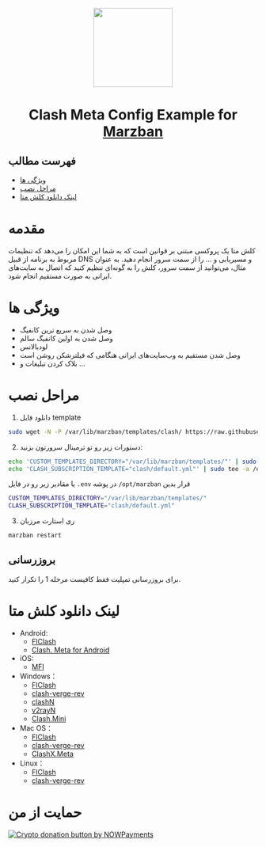<p align="center">
  <a href="https://github.com/oXIIIo/marzban-template/tree/master/clash" target="_blank" rel="noopener noreferrer">
    <picture>
      <source media="(prefers-color-scheme: dark)" srcset="https://raw.githubusercontent.com/Clash-Mini/Clash.Mini/master/icon/Clash.Mini.ico">
      <img width="160" height="160" src="https://raw.githubusercontent.com/Clash-Mini/Clash.Mini/master/icon/Clash.Mini.ico">
    </picture>
  </a>
</p>
<h1 align="center"/>Clash Meta Config Example for <a href="https://github.com/Gozargah/Marzban">Marzban</a></h1>

## فهرست مطالب
- [ویژگی‌ ها](#ویژگی-ها)
- [مراحل نصب](#مراحل-نصب)
- [لینک دانلود کلش متا](#لینک-دانلود-کلش-متا)

# مقدمه
کلش متا یک پروکسی مبتنی بر قوانین است که به شما این امکان را می‌دهد که تنظیمات مربوط به برنامه از قبیل DNS و مسیریابی و ... را از سمت سرور انجام دهید. به عنوان مثال، می‌توانید از سمت سرور، کلش را به گونه‌ای تنظیم کنید که اتصال به سایت‌های ایرانی به صورت مستقیم انجام شود.

# ویژگی ها
- وصل شدن به سریع ترین کانفیگ
- وصل شدن به اولین کانفیگ سالم
- لودبالانس
- وصل شدن مستقیم به وب‌سایت‌های ایرانی هنگامی که فیلترشکن روشن است
- بلاک کردن تبلیغات
و ...

# مراحل نصب
1. دانلود فایل template
```sh
sudo wget -N -P /var/lib/marzban/templates/clash/ https://raw.githubusercontent.com/oXIIIo/marzban-template/master/clash/default.yml
```

2. دستورات زیر رو تو ترمینال سرورتون بزنید:
```sh
echo 'CUSTOM_TEMPLATES_DIRECTORY="/var/lib/marzban/templates/"' | sudo tee -a /opt/marzban/.env
echo 'CLASH_SUBSCRIPTION_TEMPLATE="clash/default.yml"' | sudo tee -a /opt/marzban/.env
```
یا مقادیر زیر رو در فایل `.env` در پوشه `/opt/marzban` قرار بدین
```sh
CUSTOM_TEMPLATES_DIRECTORY="/var/lib/marzban/templates/"
CLASH_SUBSCRIPTION_TEMPLATE="clash/default.yml"
```

3. ری استارت مرزبان
```sh
marzban restart
```

## بروزرسانی
برای بروزرسانی تمپلیت فقط کافیست مرحله 1 را تکرار کنید.

# لینک دانلود کلش متا
- Android:
   - [FlClash](https://github.com/chen08209/FlClash/releases/latest)
   - [Clash. Meta for Android](https://github.com/MetaCubeX/ClashMetaForAndroid/releases/latest)
- iOS:
  - [MFI](https://t.me/meta_for_ios)
- Windows：
  - [FlClash](https://github.com/chen08209/FlClash/releases/latest)
  - [clash-verge-rev](https://github.com/clash-verge-rev/clash-verge-rev/releases/latest)
  - [clashN](https://github.com/2dust/clashN/releases/latest)
  - [v2rayN](https://github.com/2dust/v2rayN/releases/latest)
  - [Clash.Mini](https://github.com/MetaCubeX/Clash.Mini/releases/latest)
- Mac OS：
  - [FlClash](https://github.com/chen08209/FlClash/releases/latest)
  - [clash-verge-rev](https://github.com/clash-verge-rev/clash-verge-rev/releases/latest)
  - [ClashX.Meta](https://github.com/MetaCubeX/ClashX.Meta/releases/latest)
- Linux：
  - [FlClash](https://github.com/chen08209/FlClash/releases/latest)
  - [clash-verge-rev](https://github.com/clash-verge-rev/clash-verge-rev/releases/latest)

# حمایت از من

<a href="https://nowpayments.io/donation?api_key=MG750CX-D7AMMH9-QWARQ7V-9ZKH9XQ&source=lk_donation&medium=referral" target="_blank">
  <img src="https://nowpayments.io/images/embeds/donation-button-black.svg" alt="Crypto donation button by NOWPayments">
</a>